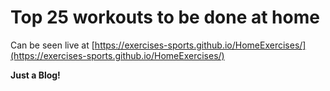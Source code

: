 # Top 25 workouts to be done at home
Can be seen live at [https://exercises-sports.github.io/HomeExercises/](https://exercises-sports.github.io/HomeExercises/)

**Just a Blog!**
